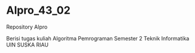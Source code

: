 # Alpro_43_02
Repository Alpro

Berisi tugas kuliah Algoritma Pemrograman Semester 2
Teknik Informatika UIN SUSKA RIAU
